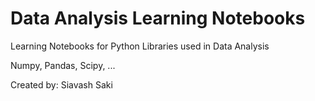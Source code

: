 # Data Analysis Learning Notebooks

Learning Notebooks for Python Libraries used in Data Analysis

Numpy, Pandas, Scipy, ...

Created by: Siavash Saki
